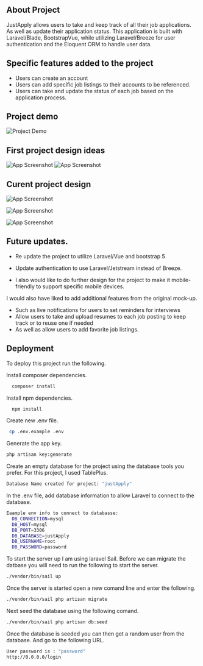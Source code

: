 ## About Project
JustApply allows users to take and keep track of all their job applications. As well as update their application status. 
This application is built with Laravel/Blade, BootstrapVue, while utilizing Laravel/Breeze for user authentication and the Eloquent ORM to handle user data.

## Specific features added to the project
- Users can create an account
- Users can add specific job listings to their accounts to be referenced.
- Users can take and update the status of each job based on the application process.

## Project demo
![Project Demo](https://github.com/gwartney21/JustApply/blob/main/Screen%20Recording%202021-07-17%20at%201.29.27%20PM.gif)


## First project design ideas

![App Screenshot](https://raw.githubusercontent.com/gwartney21/JustApply/main/DesignRedone.PNG)
![App Screenshot](https://raw.githubusercontent.com/gwartney21/JustApply/main/Designr2Redone.PNG)

## Curent project design
![App Screenshot](https://raw.githubusercontent.com/gwartney21/JustApply/main/Screen%20Shot%202021-07-17%20at%201.28.41%20PM.png)

![App Screenshot](https://raw.githubusercontent.com/gwartney21/JustApply/main/Screen%20Shot%202021-07-17%20at%201.28.53%20PM.png)

![App Screenshot](https://raw.githubusercontent.com/gwartney21/JustApply/main/Screen%20Shot%202021-07-17%20at%201.29.00%20PM.png)


## Future updates.
- Re update the project to utilize Laravel/Vue and bootstrap 5

- Update authentication to use Laravel/Jetstream instead of Breeze.

- I also would like to do further design for the project to make it mobile-friendly to support specific mobile devices. 

I would also have liked to add additional features from the original mock-up. 
  - Such as live notifications for users to set reminders for interviews
  - Allow users to take and upload resumes to each job posting to keep track or to reuse one if needed
  - As well as allow users to add favorite job listings.
 
## Deployment

To deploy this project run the following.

Install composer dependencies.
```bash
  composer install
```
Install npm dependencies.
```bash
  npm install
```
Create new .env file.
```bash
 cp .env.example .env
```
Generate the app key.
```bash
php artisan key:generate
```

Create an empty database for the project using the database tools you prefer.
For this project, I used TablePlus.

```bash
Database Name created for project: "justApply"
```

In the .env file, add database information to allow Laravel to connect to the database.

```bash
Eaample env info to connect to databasse:
  DB_CONNECTION=mysql
  DB_HOST=mysql
  DB_PORT=3306
  DB_DATABASE=justApply
  DB_USERNAME=root
  DB_PASSWORD=password
```

To start the server up I am using laravel Sail. Before we can migrate the datbase you will need to run the following to start the server. 
```bash
./vendor/bin/sail up
```
Once the server is started open a new comand line and enter the following.

```bash
./vendor/bin/sail php artisan migrate
```
Next seed the database using the following comand.
```bash
./vendor/bin/sail php artisan db:seed
```
Once the database is seeded you can then get a random user from the database. 
And go to the following URL.
```bash
User password is : "password"
http://0.0.0.0/login
```
